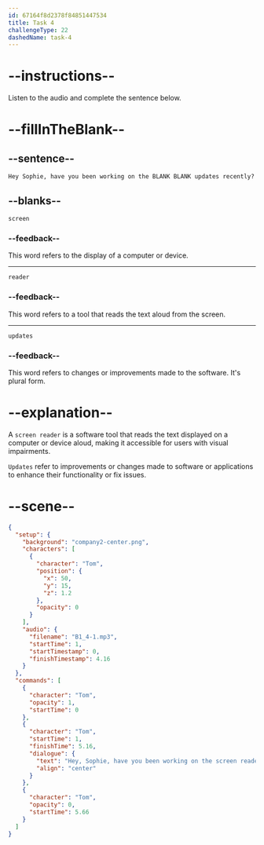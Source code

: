 ```yaml
---
id: 67164f8d2378f84851447534
title: Task 4
challengeType: 22
dashedName: task-4
---
```


<!-- (audio) Tom: Hey Sophie, have you been working on the screen reader updates recently? -->

# --instructions--

Listen to the audio and complete the sentence below.

# --fillInTheBlank--

## --sentence--

`Hey Sophie, have you been working on the BLANK BLANK updates recently?`

## --blanks--

`screen`

### --feedback--

This word refers to the display of a computer or device.

---

`reader`

### --feedback--

This word refers to a tool that reads the text aloud from the screen.

---

`updates`

### --feedback--

This word refers to changes or improvements made to the software. It's plural form.

# --explanation--

A `screen reader` is a software tool that reads the text displayed on a computer or device aloud, making it accessible for users with visual impairments.

`Updates` refer to improvements or changes made to software or applications to enhance their functionality or fix issues.

# --scene--

```json
{
  "setup": {
    "background": "company2-center.png",
    "characters": [
      {
        "character": "Tom",
        "position": {
          "x": 50,
          "y": 15,
          "z": 1.2
        },
        "opacity": 0
      }
    ],
    "audio": {
      "filename": "B1_4-1.mp3",
      "startTime": 1,
      "startTimestamp": 0,
      "finishTimestamp": 4.16
    }
  },
  "commands": [
    {
      "character": "Tom",
      "opacity": 1,
      "startTime": 0
    },
    {
      "character": "Tom",
      "startTime": 1,
      "finishTime": 5.16,
      "dialogue": {
        "text": "Hey, Sophie, have you been working on the screen reader updates recently?",
        "align": "center"
      }
    },
    {
      "character": "Tom",
      "opacity": 0,
      "startTime": 5.66
    }
  ]
}
```
